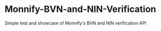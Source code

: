 # Monnify-BVN-and-NIN-Verification
Simple test and showcase of Monnify's BVN and NIN verification API
